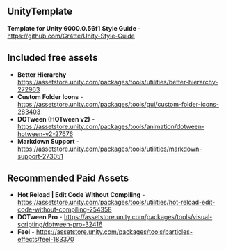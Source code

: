 ## UnityTemplate

**Template for Unity 6000.0.56f1**
**Style Guide** - https://github.com/Gr4tte/Unity-Style-Guide

## Included free assets
  - **Better Hierarchy** - https://assetstore.unity.com/packages/tools/utilities/better-hierarchy-272963
  - **Custom Folder Icons** - https://assetstore.unity.com/packages/tools/gui/custom-folder-icons-283403
  - **DOTween (HOTween v2)** - https://assetstore.unity.com/packages/tools/animation/dotween-hotween-v2-27676
  - **Markdown Support** - https://assetstore.unity.com/packages/tools/utilities/markdown-support-273051


## Recommended Paid Assets
  - **Hot Reload | Edit Code Without Compiling** - https://assetstore.unity.com/packages/tools/utilities/hot-reload-edit-code-without-compiling-254358
  - **DOTween Pro** - https://assetstore.unity.com/packages/tools/visual-scripting/dotween-pro-32416
  - **Feel** - https://assetstore.unity.com/packages/tools/particles-effects/feel-183370
